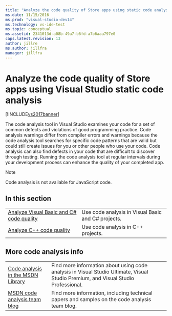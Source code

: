 ```yaml
---
title: "Analyze the code quality of Store apps using static code analysis"
ms.date: 11/15/2016
ms.prod: "visual-studio-dev14"
ms.technology: vs-ide-test
ms.topic: conceptual
ms.assetid: 2341013d-a08b-49a7-b6fd-a7b6aaa797e0
caps.latest.revision: 13
author: jillre
ms.author: jillfra
manager: jillfra
---
```

# Analyze the code quality of Store apps using Visual Studio static code analysis
[!INCLUDE[vs2017banner](../includes/vs2017banner.md)]

The code analysis tool in Visual Studio examines your code for a set of common defects and violations of good programming practice. Code analysis warnings differ from compiler errors and warnings because the code analysis tool searches for specific code patterns that are valid but could still create issues for you or other people who use your code. Code analysis can also find defects in your code that are difficult to discover through testing. Running the code analysis tool at regular intervals during your development process can enhance the quality of your completed app.

> [!NOTE]
> Code analysis is not available for JavaScript code.

## In this section

|||
|-|-|
|[Analyze Visual Basic and C# code quality](../test/analyze-visual-basic-and-csharp-code-quality-in-store-apps-using-visual-studio-static-code-analysis.md)|Use code analysis in Visual Basic and C# projects.|
|[Analyze C++ code quality](../test/analyze-cpp-code-quality-of-store-apps-using-visual-studio-static-code-analysis.md)|Use code analysis in C++ projects.|

## More code analysis info

|||
|-|-|
|[Code analysis in the MSDN Library](https://go.microsoft.com/fwlink/?LinkID=227580)|Find more information about using code analysis in Visual Studio Ultimate, Visual Studio Premium, and Visual Studio Professional.|
|[MSDN code analysis team blog](https://go.microsoft.com/fwlink/?LinkId=227200)|Find more information, including technical papers and samples on the code analysis team blog.|

